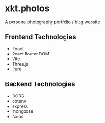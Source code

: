 # xkt.photos
A personal photography portfolio / blog website


## Frontend Technologies
- React
- React Router DOM
- Vite
- Three.js
- Pure

## Backend Technologies
- CORS
- dotenv
- express
- mongoose
- Axios